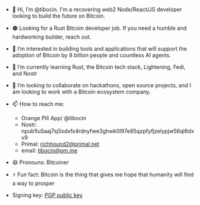 - 👋 Hi, I’m @tibocin. I'm a recovering web2 Node/React/JS developer looking to build the future on Bitcoin.
- 🟠 Looking for a Rust Bitcoin developer job. If you need a humble and hardworking builder, reach out.
- 👀 I’m interested in building tools and applications that will support the adoption of Bitcoin by 8 billion people and countless AI agents.
- 🌱 I’m currently learning Rust, the Bitcoin tech stack, Lightening, Fedi, and Nostr
- 💞️ I’m looking to collaborate on hackathons, open source projects, and I am looking to work with a Bitcoin ecosystem company.
- 📫 How to reach me:
  - Orange Pill App/ @tibocin
  - Nostr: npub1lu5aaj7sj5sdxfs4rdnyfwe3ghwk0l97e85qzpfyfjzelypjw56ql6dxv9
  - Primal: richhound2@primal.net
  - email: tibocin@pm.me
- 😄 Pronouns: Bitcoiner
- ⚡ Fun fact: Bitcoin is the thing that gives me hope that humanity will find a way to prosper

- Signing key: [PGP public key](https://github.com/tibocin/tibocin/blob/main/tibocin%20signing%20key.txt)

<!---
tibocin/tibocin is a ✨ special ✨ repository because its `README.md` (this file) appears on your GitHub profile.
You can click the Preview link to take a look at your changes.
--->
